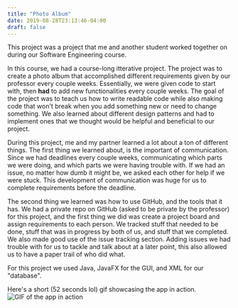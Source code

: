 ```yaml
---
title: "Photo Album"
date: 2019-08-28T23:13:46-04:00
draft: false
---
```


This project was a project that me and another student worked together on during our Software Engineering course. 

In this course, we had a course-long itterative project. The project was to create a photo album that accomplished different requirements given by our professor every couple weeks. Essentially, we were given code to start with, then **had** to add new functionalities every couple weeks. The goal of the project was to teach us how to write readable code while also making code that won't break when you add something new or need to change something. We also learned about different design patterns and had to implement ones that we thought would be helpful and beneficial to our project. 

During this project, me and my partner learned a lot about a ton of different things. The first thing we learned about, is the important of communication. Since we had deadlines every couple weeks, communicating which parts we were doing, and which parts we were having trouble with. If we had an issue, no matter how dumb it might be, we asked each other for help if we were stuck. This development of communication was huge for us to complete requirements before the deadline. 

The second thing we learned was how to use GitHub, and the tools that it has. We had a private repo on GitHub (asked to be private by the professor) for this project, and the first thing we did was create a project board and assign requirements to each person. We tracked stuff that needed to be done, stuff that was in progress by both of us, and stuff that we completed.  We also made good use of the issue tracking section. Adding issues we had trouble with for us to tackle and talk about at a later point, this also allowed us to have a paper trail of who did what. 

For this project we used Java, JavaFX for the GUI, and XML for our "database". 

Here's a short (52 seconds lol) gif showcasing the app in action.
![GIF of the app in action](img/app.gif)